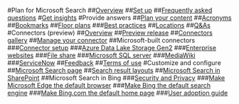#Plan for Microsoft Search
##[Overview](overview-microsoft-search.md)
##[Set up](setup-microsoft-search.md)
##[Frequently asked questions](faqs.md)
#[Get insights](get-insights.md)
#Provide answers
##[Plan your content](plan-your-content.md)
##[Acronyms](manage-acronyms.md)
##[Bookmarks](manage-bookmarks.md)
##[Floor plans](manage-floorplans.md)
###[Best practices](floorplans-bestpractices.md)
##[Locations](manage-locations.md)
##[Q&As](manage-qas.md)
#Connectors (preview)
##[Overview](connectors-overview.md)
##[Preview release](connectors-preview.md)
##[Connectors gallery](connectors-gallery.md)
##[Manage your connector](manage-connector.md)
##Microsoft-built connectors
###[Connector setup](configure-connector.md)
###[Azure Data Lake Storage Gen2](azure-data-lake-connector.md)
###[Enterprise websites](enterprise-web-connector.md)
###[File share](file-share-connector.md)
###[Microsoft SQL server](MSSQL-connector.md)
###[MediaWiki](mediawiki-connector.md)
###[ServiceNow](servicenow-connector.md)
##[Feedback](connectors-feedback.md)
##[Terms of use](terms-of-use.md)
#Customize and configure
##[Microsoft Search page](customize-search-page.md)
##[Search result layouts](customize-results-layout.md)
##[Microsoft Search in SharePoint](get-started-search-in-sharepoint-online.md)
##Microsoft Search in Bing
###[Security and Privacy](security-for-search.md)
###[Make Microsoft Edge the default browser](set-default-browser.md)
###[Make Bing the default search engine](set-default-search-engine.md)
###[Make Bing.com the default home page](set-default-homepage.md)
###[User adoption guide](user-adoption-guide.md)

